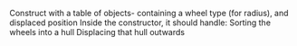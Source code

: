 Construct with a table of objects- containing a wheel type (for radius), and displaced position
Inside the constructor, it should handle:
Sorting the wheels into a hull
Displacing that hull outwards
